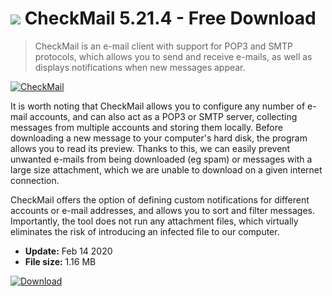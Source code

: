 # ![](https://cdn.softexe.net/static/icon/7/checkmail-8338.gif) CheckMail 5.21.4 - Free Download

> CheckMail is an e-mail client with support for POP3 and SMTP protocols, which allows you to send and receive e-mails, as well as displays notifications when new messages appear.

[![CheckMail](https://gallery.dpcdn.pl/imgc/Tools/75888/g_-_420x350_1.5_-_x20170523130228_0.jpg)](https://softexe.net/win/internet/e-mail/checkmail:hcch.html)

It is worth noting that CheckMail allows you to configure any number of e-mail accounts, and can also act as a POP3 or SMTP server, collecting messages from multiple accounts and storing them locally. Before downloading a new message to your computer's hard disk, the program allows you to read its preview. Thanks to this, we can easily prevent unwanted e-mails from being downloaded (eg spam) or messages with a large size attachment, which we are unable to download on a given internet connection.
 
 CheckMail offers the option of defining custom notifications for different accounts or e-mail addresses, and allows you to sort and filter messages. Importantly, the tool does not run any attachment files, which virtually eliminates the risk of introducing an infected file to our computer.


- **Update:** Feb 14 2020
- **File size:** 1.16 MB

[![Download](https://cdn.softexe.net/static/img/download.png)](https://softexe.net/win/internet/e-mail/checkmail:hcch.html)

